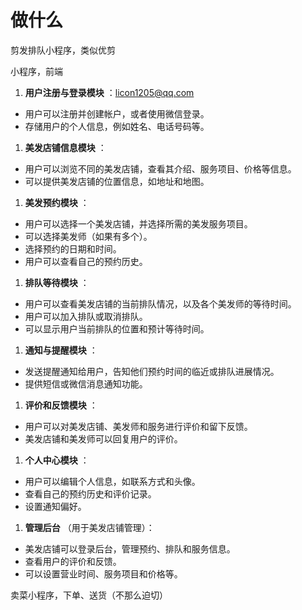 # 做什么

剪发排队小程序，类似优剪

小程序，前端

1. **用户注册与登录模块** ：licon1205@qq.com

* 用户可以注册并创建帐户，或者使用微信登录。
* 存储用户的个人信息，例如姓名、电话号码等。

1. **美发店铺信息模块** ：

* 用户可以浏览不同的美发店铺，查看其介绍、服务项目、价格等信息。
* 可以提供美发店铺的位置信息，如地址和地图。

1. **美发预约模块** ：

* 用户可以选择一个美发店铺，并选择所需的美发服务项目。
* 可以选择美发师（如果有多个）。
* 选择预约的日期和时间。
* 用户可以查看自己的预约历史。

1. **排队等待模块** ：

* 用户可以查看美发店铺的当前排队情况，以及各个美发师的等待时间。
* 用户可以加入排队或取消排队。
* 可以显示用户当前排队的位置和预计等待时间。

1. **通知与提醒模块** ：

* 发送提醒通知给用户，告知他们预约时间的临近或排队进展情况。
* 提供短信或微信消息通知功能。

1. **评价和反馈模块** ：

* 用户可以对美发店铺、美发师和服务进行评价和留下反馈。
* 美发店铺和美发师可以回复用户的评价。

1. **个人中心模块** ：

* 用户可以编辑个人信息，如联系方式和头像。
* 查看自己的预约历史和评价记录。
* 设置通知偏好。

1. **管理后台** （用于美发店铺管理）：

* 美发店铺可以登录后台，管理预约、排队和服务信息。
* 查看用户的评价和反馈。
* 可以设置营业时间、服务项目和价格等。

卖菜小程序，下单、送货（不那么迫切）
